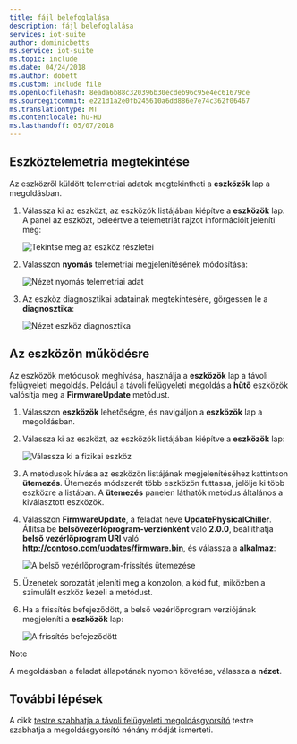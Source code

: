 ```yaml
---
title: fájl belefoglalása
description: fájl belefoglalása
services: iot-suite
author: dominicbetts
ms.service: iot-suite
ms.topic: include
ms.date: 04/24/2018
ms.author: dobett
ms.custom: include file
ms.openlocfilehash: 8eada6b88c320396b30ecdeb96c95e4ec61679ce
ms.sourcegitcommit: e221d1a2e0fb245610a6dd886e7e74c362f06467
ms.translationtype: MT
ms.contentlocale: hu-HU
ms.lasthandoff: 05/07/2018
---
```

## <a name="view-device-telemetry"></a>Eszköztelemetria megtekintése

Az eszközről küldött telemetriai adatok megtekintheti a **eszközök** lap a megoldásban.

1. Válassza ki az eszközt, az eszközök listájában kiépítve a **eszközök** lap. A panel az eszközt, beleértve a telemetriát rajzot információit jeleníti meg:

    ![Tekintse meg az eszköz részletei](media/iot-suite-visualize-connecting/devicesdetail.png)

1. Válasszon **nyomás** telemetriai megjelenítésének módosítása:

    ![Nézet nyomás telemetriai adat](media/iot-suite-visualize-connecting/devicespressure.png)

1. Az eszköz diagnosztikai adatainak megtekintésére, görgessen le a **diagnosztika**:

    ![Nézet eszköz diagnosztika](media/iot-suite-visualize-connecting/devicesdiagnostics.png)

## <a name="act-on-your-device"></a>Az eszközön működésre

Az eszközök metódusok meghívása, használja a **eszközök** lap a távoli felügyeleti megoldás. Például a távoli felügyeleti megoldás a **hűtő** eszközök valósítja meg a **FirmwareUpdate** metódust.

1. Válasszon **eszközök** lehetőségre, és navigáljon a **eszközök** lap a megoldásban.

1. Válassza ki az eszközt, az eszközök listájában kiépítve a **eszközök** lap:

    ![Válassza ki a fizikai eszköz](media/iot-suite-visualize-connecting/devicesselect.png)

1. A metódusok hívása az eszközön listájának megjelenítéséhez kattintson **ütemezés**. Ütemezés módszerét több eszközön futtassa, jelölje ki több eszközre a listában. A **ütemezés** panelen láthatók metódus általános a kiválasztott eszközök.

1. Válasszon **FirmwareUpdate**, a feladat neve **UpdatePhysicalChiller**. Állítsa be **belsővezérlőprogram-verziónként** való **2.0.0**, beállíthatja **belső vezérlőprogram URI** való **http://contoso.com/updates/firmware.bin**, és válassza a **alkalmaz**:

    ![A belső vezérlőprogram-frissítés ütemezése](media/iot-suite-visualize-connecting/deviceschedule.png)

1. Üzenetek sorozatát jeleníti meg a konzolon, a kód fut, miközben a szimulált eszköz kezeli a metódust.

1. Ha a frissítés befejeződött, a belső vezérlőprogram verziójának megjeleníti a **eszközök** lap:

    ![A frissítés befejeződött](media/iot-suite-visualize-connecting/complete.png)

> [!NOTE]
> A megoldásban a feladat állapotának nyomon követése, válassza a **nézet**.

## <a name="next-steps"></a>További lépések

A cikk [testre szabhatja a távoli felügyeleti megoldásgyorsító](../articles/iot-suite/iot-suite-remote-monitoring-customize.md) testre szabhatja a megoldásgyorsító néhány módját ismerteti.